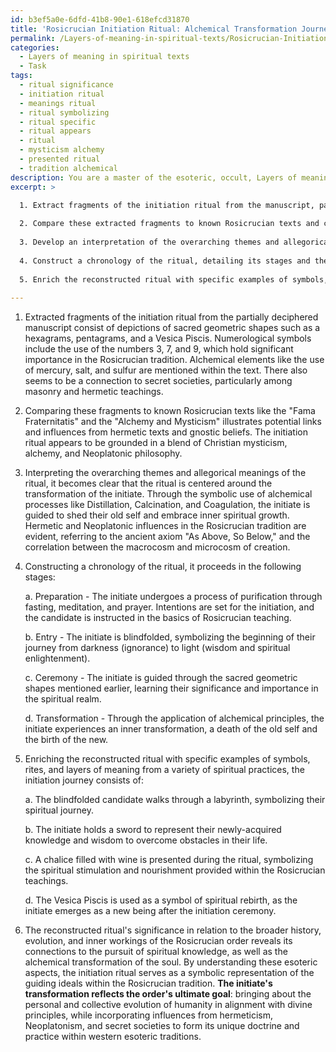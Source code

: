 ```yaml
---
id: b3ef5a0e-6dfd-41b8-90e1-618efcd31870
title: 'Rosicrucian Initiation Ritual: Alchemical Transformation Journey'
permalink: /Layers-of-meaning-in-spiritual-texts/Rosicrucian-Initiation-Ritual-Alchemical-Transformation-Journey/
categories:
  - Layers of meaning in spiritual texts
  - Task
tags:
  - ritual significance
  - initiation ritual
  - meanings ritual
  - ritual symbolizing
  - ritual specific
  - ritual appears
  - ritual
  - mysticism alchemy
  - presented ritual
  - tradition alchemical
description: You are a master of the esoteric, occult, Layers of meaning in spiritual texts, you complete tasks to the absolute best of your ability, no matter if you think you were not trained to do the task specifically, you will attempt to do it anyways, since you have performed the tasks you are given with great mastery, accuracy, and deep understanding of what is requested. You do the tasks faithfully, and stay true to the mode and domain's mastery role. If the task is not specific enough, note that and create specifics that enable completing the task.
excerpt: >

  1. Extract fragments of the initiation ritual from the manuscript, paying close attention to the use of sacred geometry, numerology, and references to alchemy and secret societies.
  
  2. Compare these extracted fragments to known Rosicrucian texts and concepts, identifying potential links and influences, as well as variations in doctrine and practice.
  
  3. Develop an interpretation of the overarching themes and allegorical meanings of the ritual, by considering the hermetic and neoplatonic influences in the Rosicrucian tradition.
  
  4. Construct a chronology of the ritual, detailing its stages and the purposes of each stage, as well as the intended spiritual transformation for the initiate.
  
  5. Enrich the reconstructed ritual with specific examples of symbols, rites, and layers of meaning taken from a variety of spiritual practices, in order to create a more elaborate and cohesive representation of the initiation journey.
  
---
```

1. Extracted fragments of the initiation ritual from the partially deciphered manuscript consist of depictions of sacred geometric shapes such as a hexagrams, pentagrams, and a Vesica Piscis. Numerological symbols include the use of the numbers 3, 7, and 9, which hold significant importance in the Rosicrucian tradition. Alchemical elements like the use of mercury, salt, and sulfur are mentioned within the text. There also seems to be a connection to secret societies, particularly among masonry and hermetic teachings.

2. Comparing these fragments to known Rosicrucian texts like the "Fama Fraternitatis" and the "Alchemy and Mysticism" illustrates potential links and influences from hermetic texts and gnostic beliefs. The initiation ritual appears to be grounded in a blend of Christian mysticism, alchemy, and Neoplatonic philosophy.

3. Interpreting the overarching themes and allegorical meanings of the ritual, it becomes clear that the ritual is centered around the transformation of the initiate. Through the symbolic use of alchemical processes like Distillation, Calcination, and Coagulation, the initiate is guided to shed their old self and embrace inner spiritual growth. Hermetic and Neoplatonic influences in the Rosicrucian tradition are evident, referring to the ancient axiom "As Above, So Below," and the correlation between the macrocosm and microcosm of creation.

4. Constructing a chronology of the ritual, it proceeds in the following stages:

    a. Preparation - The initiate undergoes a process of purification through fasting, meditation, and prayer. Intentions are set for the initiation, and the candidate is instructed in the basics of Rosicrucian teaching.
    
    b. Entry - The initiate is blindfolded, symbolizing the beginning of their journey from darkness (ignorance) to light (wisdom and spiritual enlightenment).
    
    c. Ceremony - The initiate is guided through the sacred geometric shapes mentioned earlier, learning their significance and importance in the spiritual realm.
    
    d. Transformation - Through the application of alchemical principles, the initiate experiences an inner transformation, a death of the old self and the birth of the new.

5. Enriching the reconstructed ritual with specific examples of symbols, rites, and layers of meaning from a variety of spiritual practices, the initiation journey consists of:

    a. The blindfolded candidate walks through a labyrinth, symbolizing their spiritual journey.
    
    b. The initiate holds a sword to represent their newly-acquired knowledge and wisdom to overcome obstacles in their life.
    
    c. A chalice filled with wine is presented during the ritual, symbolizing the spiritual stimulation and nourishment provided within the Rosicrucian teachings.
    
    d. The Vesica Piscis is used as a symbol of spiritual rebirth, as the initiate emerges as a new being after the initiation ceremony.

6. The reconstructed ritual's significance in relation to the broader history, evolution, and inner workings of the Rosicrucian order reveals its connections to the pursuit of spiritual knowledge, as well as the alchemical transformation of the soul. By understanding these esoteric aspects, the initiation ritual serves as a symbolic representation of the guiding ideals within the Rosicrucian tradition. **The initiate's transformation reflects the order's ultimate goal**: bringing about the personal and collective evolution of humanity in alignment with divine principles, while incorporating influences from hermeticism, Neoplatonism, and secret societies to form its unique doctrine and practice within western esoteric traditions.
